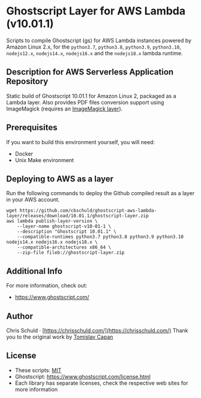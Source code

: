 # Ghostscript Layer for AWS Lambda (v10.01.1)

Scripts to compile Ghostscript (gs) for AWS Lambda instances powered by Amazon Linux 2.x, for the `python3.7`, `python3.8`, `python3.9`, `python3.10`, `nodejs12.x`, `nodejs14.x`, `nodejs16.x` and the `nodejs18.x` lambda runtime.

## Description for AWS Serverless Application Repository

Static build of Ghostscript 10.01.1 for Amazon Linux 2, packaged as a Lambda layer. Also provides PDF files conversion support using ImageMagick (requires an [ImageMagick layer](https://github.com/cbschuld/imagemagick-aws-lambda-layer)).

## Prerequisites

If you want to build this environment yourself, you will need:

- Docker
- Unix Make environment

## Deploying to AWS as a layer

Run the following commands to deploy the Github compiled result as a layer in your AWS account.

```
wget https://github.com/cbschuld/ghostscript-aws-lambda-layer/releases/download/10.01.1/ghostscript-layer.zip
aws lambda publish-layer-version \
    --layer-name ghostscript-v10-01-1 \
    --description "Ghostscript 10.01.1" \
    --compatible-runtimes python3.7 python3.8 python3.9 python3.10 nodejs14.x nodejs16.x nodejs18.x \
    --compatible-architectures x86_64 \
    --zip-file fileb://ghostscript-layer.zip
```

## Additional Info

For more information, check out:

- https://www.ghostscript.com/

## Author

Chris Schuld &middot; [https://chrisschuld.com/](https://chrisschuld.com/)
Thank you to the original work by [Tomislav Capan](https://https://twitter.com/tomislavcapan)

## License

- These scripts: [MIT](https://opensource.org/licenses/MIT)
- Ghostscript: <https://www.ghostscript.com/license.html>
- Each library has separate licenses, check the respective web sites for more information

